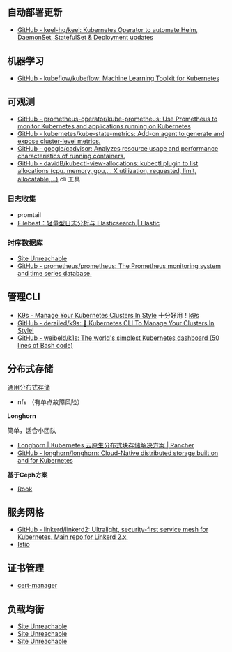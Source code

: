 ## 自动部署更新

- [GitHub - keel-hq/keel: Kubernetes Operator to automate Helm, DaemonSet, StatefulSet & Deployment updates](https://github.com/keel-hq/keel)


## 机器学习

- [GitHub - kubeflow/kubeflow: Machine Learning Toolkit for Kubernetes](https://github.com/kubeflow/kubeflow)


## 可观测

- [GitHub - prometheus-operator/kube-prometheus: Use Prometheus to monitor Kubernetes and applications running on Kubernetes](https://github.com/prometheus-operator/kube-prometheus)
- [GitHub - kubernetes/kube-state-metrics: Add-on agent to generate and expose cluster-level metrics.](https://github.com/kubernetes/kube-state-metrics)
- [GitHub - google/cadvisor: Analyzes resource usage and performance characteristics of running containers.](https://github.com/google/cadvisor)
- [GitHub - davidB/kubectl-view-allocations: kubectl plugin to list allocations (cpu, memory, gpu,... X utilization, requested, limit, allocatable,...)](https://github.com/davidB/kubectl-view-allocations) cli 工具

### 日志收集

- promtail
- [Filebeat：轻量型日志分析与 Elasticsearch | Elastic](https://www.elastic.co/cn/beats/filebeat)

### 时序数据库

- [Site Unreachable](https://github.com/grafana/loki)
- [GitHub - prometheus/prometheus: The Prometheus monitoring system and time series database.](https://github.com/prometheus/prometheus)


## 管理CLI

- [K9s - Manage Your Kubernetes Clusters In Style](https://k9scli.io/) 十分好用！[k9s](k9s.md)
- [GitHub - derailed/k9s: 🐶 Kubernetes CLI To Manage Your Clusters In Style!](https://github.com/derailed/k9s)
- [GitHub - weibeld/k1s: The world's simplest Kubernetes dashboard (50 lines of Bash code)](https://github.com/weibeld/k1s)


## 分布式存储

[通用分布式存储](../../../技术选型/分布式存储.md)

- nfs （有单点故障风险）

**Longhorn**

简单，适合小团队

- [Longhorn | Kubernetes 云原生分布式块存储解决方案 | Rancher](https://www.rancher.cn/longhorn)
- [GitHub - longhorn/longhorn: Cloud-Native distributed storage built on and for Kubernetes](https://github.com/longhorn/longhorn) 


**基于Ceph方案**

- [Rook](https://rook.io/) 

## 服务网格

- [GitHub - linkerd/linkerd2: Ultralight, security-first service mesh for Kubernetes. Main repo for Linkerd 2.x.](https://github.com/linkerd/linkerd2)
- [Istio](https://istio.io/)

## 证书管理

- [cert-manager](https://cert-manager.io/)

## 负载均衡

- [Site Unreachable](https://github.com/metallb/metallb)
- [Site Unreachable](https://github.com/openelb/openelb)
- [Site Unreachable](https://gitlab.com/purelb/purelb)